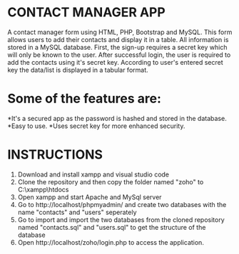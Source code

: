 CONTACT MANAGER APP
===================
A contact manager form using HTML, PHP, Bootstrap and MySQL. This form allows users to add their contacts and display it in a table. All information is stored in a MySQL database. First, the sign-up requires a secret key which will only be known to the user. After successful login, the user is required to add the contacts using it's secret key. According to user's entered secret key the data/list is displayed in a tabular format.

Some of the features are:
========================
*It's a secured app as the password is hashed and stored in the database.
*Easy to use.
*Uses secret key for more enhanced security.


INSTRUCTIONS
============
1. Download and install xampp and visual studio code
2. Clone the repository and then copy the folder named "zoho" to C:\xampp\htdocs
3. Open xampp and start Apache and MySql server
4. Go to http://localhost/phpmyadmin/ and create two databases with the name "contacts" and "users" seperately
5. Go to import and import the two databases from the cloned repository named "contacts.sql" and "users.sql" to get the structure of the database
6. Open http://localhost/zoho/login.php to access the application.


